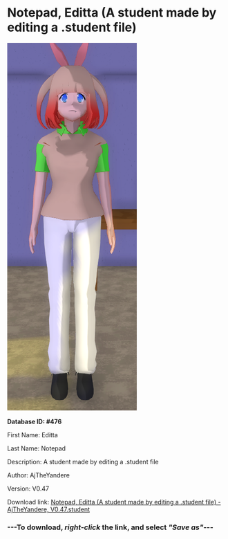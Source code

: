 # Notepad, Editta (A student made by editing a .student file)

<img src="https://raw.githubusercontent.com/Arbiter1223/Daigaku-Gurashi-Custom-Students/master/Students/Files/Notepad%2C%20Editta%20(A%20student%20made%20by%20editing%20a%20.student%20file).png" title="Notepad, Editta (A student made by editing a .student file) - AjTheYandere, V0.47">

**Database ID: #476**

First Name: Editta

Last Name: Notepad

Description: A student made by editing a .student file

Author: AjTheYandere

Version: V0.47

Download link: <a href="https://raw.githubusercontent.com/Arbiter1223/Daigaku-Gurashi-Custom-Students/master/Students/Files/Notepad%2C%20Editta%20(A%20student%20made%20by%20editing%20a%20.student%20file)%20-%20AjTheYandere%2C%20V0.47.student">Notepad, Editta (A student made by editing a .student file) - AjTheYandere, V0.47.student</a>

### ---**To download, _right-click_ the link, and select _"Save as"_**---
